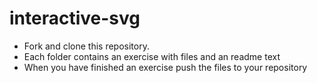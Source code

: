 # interactive-svg
* Fork and clone this repository.
* Each folder contains an exercise with files and an readme text
* When you have finished an exercise push the files to your repository
